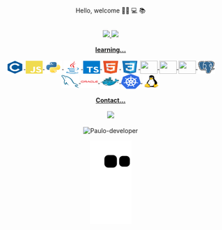 <div align="center">
  <p>Hello, welcome 🧑‍💻 💻 📚</p>
<br>
  
<div align="center">
  <a href="https://github.com/pauloarantesmachado">
  <img height="180em" src="https://github-readme-stats.vercel.app/api?username=pauloarantesmachado&show_icons=true&theme=tokyonight&include_all_commits=true&count_private=true"/>
  <img height="180em" src="https://github-readme-stats.vercel.app/api/top-langs/?username=pauloarantesmachado&layout=compact&langs_count=7&theme=tokyonight"/>
</div><br>
  
<div align="center">
  <strong> learning...</strong>
</div>
<div style="display: inline_block"  align="center"><br>
  <img align="center" alt="Paulo-C" height="30" width="40" src="https://raw.githubusercontent.com/devicons/devicon/master/icons/c/c-plain.svg">
  <img align="center" alt="Paulo-Js" height="30" width="40" src="https://raw.githubusercontent.com/devicons/devicon/master/icons/javascript/javascript-plain.svg">
   <img align="center" alt="Paulo-python" height="30" width="40" src="https://raw.githubusercontent.com/devicons/devicon/master/icons/python/python-original.svg">
   <img align="center" alt="Paulo-java" height="30" width="40" src="https://raw.githubusercontent.com/devicons/devicon/master/icons/java/java-original.svg">
  <img align="center" alt="Paulo-Ts" height="30" width="40" src="https://raw.githubusercontent.com/devicons/devicon/master/icons/typescript/typescript-plain.svg">
   <img align="center" alt="Paulo-HTML" height="30" width="40" src="https://raw.githubusercontent.com/devicons/devicon/master/icons/html5/html5-original.svg">
  <img align="center" alt="Paulo-CSS" height="30" width="40" src="https://raw.githubusercontent.com/devicons/devicon/master/icons/css3/css3-original.svg">
   <img align="center" height="30" width="40" src="https://cdn.jsdelivr.net/gh/devicons/devicon/icons/angularjs/angularjs-original.svg">
  <img align="center" height="30" width="40" src="https://cdn.jsdelivr.net/gh/devicons/devicon/icons/vuejs/vuejs-original.svg">
  <img align="center" height="30" width="40" src="https://cdn.jsdelivr.net/gh/devicons/devicon/icons/spring/spring-original.svg">
   <img align="center" alt="Paulo-postgresql" height="30" width="40" src="https://raw.githubusercontent.com/devicons/devicon/master/icons/postgresql/postgresql-original.svg">
    <img align="center" alt="Paulo-mysql" height="30" width="40" src="https://raw.githubusercontent.com/devicons/devicon/master/icons/mysql/mysql-original.svg">
  <img align="center" alt="Paulo-oracle" height="30" width="40" src="https://raw.githubusercontent.com/devicons/devicon/master/icons/oracle/oracle-original.svg">
     <img align="center" height="35" width="45" src="https://raw.githubusercontent.com/devicons/devicon/master/icons/docker/docker-original.svg">
  <img align="center" height="35" width="45" src="https://raw.githubusercontent.com/devicons/devicon/master/icons/kubernetes/kubernetes-original.svg">
      <img align="center" alt="Paulo-Js" height="30" width="40" src="https://raw.githubusercontent.com/devicons/devicon/master/icons/linux/linux-original.svg">
</div><br>

<div align="center">
  <strong> Contact...</strong>
</div> 
<div  align="center" ><br>
  <a href="https://www.linkedin.com/feed/?trk=sem-ga_campid%3D12619604102_asid%3D122510713320_crid%3D509739556283_kw%3Dlikedin_d%3Dc_tid%3Dkwd-2694945982_n%3Dg_mt%3Dp_geo%3D9074180_slid%3D"><img src="https://img.shields.io/badge/-LinkedIn-%230077B5?style=for-the-badge&logo=linkedin&logoColor=white" target="_blank"></a>
</div><br>
  
<div align="center">
<img src="https://media.tenor.com/NeJfHqkmdMIAAAAi/tux-linux-penguin.gif" alt="Paulo-developer" height="229" width="320">
</div>
 


  ![snake gif](https://github.com/pauloarantesmachado/pauloarantesmachado/blob/output/github-contribution-grid-snake.svg)
  
  </div>

